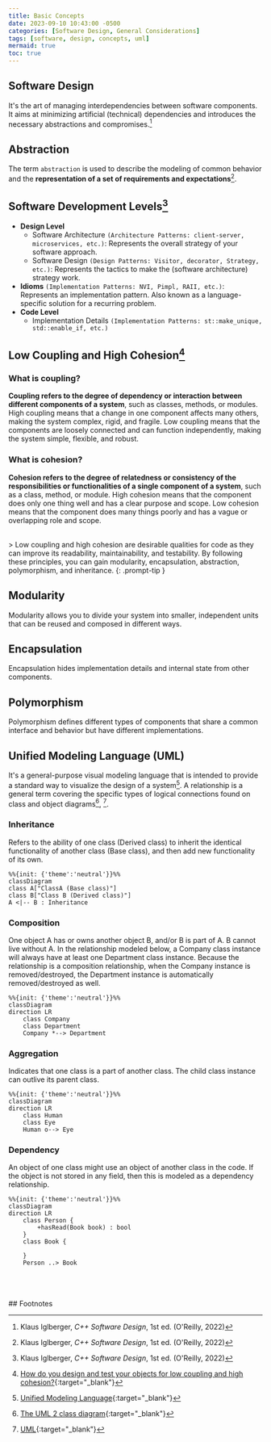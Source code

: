 ```yaml
---
title: Basic Concepts
date: 2023-09-10 10:43:00 -0500
categories: [Software Design, General Considerations]
tags: [software, design, concepts, uml]
mermaid: true
toc: true
---
```


## Software Design

It's the art of managing interdependencies between software components. It aims at minimizing artificial (technical) dependencies and introduces the necessary abstractions and compromises.[^footnote]

## Abstraction

The term `abstraction` is used to describe the modeling of common behavior and the **representation of a set of requirements and expectations**[^footnote].    

## Software Development Levels[^footnote]

- **Design Level**
  - Software Architecture `(Architecture Patterns: client-server, microservices, etc.)`: Represents the overall strategy of your software approach.
  - Software Design `(Design Patterns: Visitor, decorator, Strategy, etc.)`: Represents the tactics to make the (software architecture) strategy work. 
- **Idioms** `(Implementation Patterns: NVI, Pimpl, RAII, etc.)`: Represents an implementation pattern. Also known as a language-specific solution for a recurring problem.
- **Code Level**
  - Implementation Details `(Implementation Patterns: st::make_unique, std::enable_if, etc.)`

## Low Coupling and High Cohesion[^fn-nth-5]

### What is coupling?
**Coupling refers to the degree of dependency or interaction between different components of a system**, such as classes, methods, or modules. High coupling means that a change in one component affects many others, making the system complex, rigid, and fragile. Low coupling means that the components are loosely connected and can function independently, making the system simple, flexible, and robust.

### What is cohesion?
**Cohesion refers to the degree of relatedness or consistency of the responsibilities or functionalities of a single component of a system**, such as a class, method, or module. High cohesion means that the component does only one thing well and has a clear purpose and scope. Low cohesion means that the component does many things poorly and has a vague or overlapping role and scope.

<br/>
> Low coupling and high cohesion are desirable qualities for code as they can improve its readability, maintainability, and testability. By following these principles, you can gain modularity, encapsulation, abstraction, polymorphism, and inheritance.
{: .prompt-tip }

## Modularity
Modularity allows you to divide your system into smaller, independent units that can be reused and composed in different ways. 

## Encapsulation
Encapsulation hides implementation details and internal state from other components. 

## Polymorphism 
Polymorphism defines different types of components that share a common interface and behavior but have different implementations.

## Unified Modeling Language (UML)
It's a general-purpose visual modeling language that is intended to provide a standard way to visualize the design of a system[^fn-nth-2]. A relationship is a general term covering the specific types of logical connections found on class and object diagrams[^fn-nth-3], [^fn-nth-4].

### Inheritance
Refers to the ability of one class (Derived class) to inherit the identical functionality of another class (Base class), and then add new functionality of its own.

```mermaid
%%{init: {'theme':'neutral'}}%%
classDiagram
class A["ClassA (Base class)"] 
class B["Class B (Derived class)"]
A <|-- B : Inheritance
```

### Composition

One object A has or owns another object B, and/or B is part of A. B cannot live without A. In the relationship modeled below, a Company class instance will always have at least one Department class instance. Because the relationship is a composition relationship, when the Company instance is removed/destroyed, the Department instance is automatically removed/destroyed as well.

```mermaid
%%{init: {'theme':'neutral'}}%%
classDiagram
direction LR
    class Company
    class Department
    Company *--> Department
```

### Aggregation

Indicates that one class is a part of another class. The child class instance can outlive its parent class. 


```mermaid
%%{init: {'theme':'neutral'}}%%
classDiagram
direction LR
    class Human
    class Eye
    Human o--> Eye 
```

### Dependency

An object of one class might use an object of another class in the code. If the object is not stored in any field, then this is modeled as a dependency relationship.

```mermaid
%%{init: {'theme':'neutral'}}%%
classDiagram
direction LR
    class Person {
        +hasRead(Book book) : bool
    }
    class Book {

    }
    Person ..> Book
```
<br />
<br />
<br />
## Footnotes

[^footnote]: Klaus Iglberger, *C++ Software Design*, 1st ed. (O'Reilly, 2022)  
[^fn-nth-2]: [Unified Modeling Language](https://en.wikipedia.org/wiki/Unified_Modeling_Language){:target="_blank"}
[^fn-nth-3]: [The UML 2 class diagram](https://developer.ibm.com/articles/the-class-diagram/){:target="_blank"}
[^fn-nth-4]: [UML](http://www.cs.utsa.edu/~cs3443/uml/uml.html){:target="_blank"}
[^fn-nth-5]: [How do you design and test your objects for low coupling and high cohesion?](https://www.linkedin.com/advice/0/how-do-you-design-test-your-objects-low-coupling){:target="_blank"}

